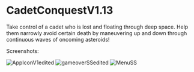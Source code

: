 # CadetConquestV1.13
 Take control of a cadet who is lost and floating through deep space. Help them narrowly avoid certain death by maneuvering up and down through continuous waves of oncoming asteroids!

Screenshots:

![AppIconV1edited](https://user-images.githubusercontent.com/52685070/119596845-caca5800-bd94-11eb-88ba-377847ce6bb0.png)
![gameoverSSedited](https://user-images.githubusercontent.com/52685070/119596813-c00fc300-bd94-11eb-9a82-3d0d525283db.png)
![MenuSS](https://user-images.githubusercontent.com/52685070/119596831-c56d0d80-bd94-11eb-9d5d-62eb85ff80c2.png)

